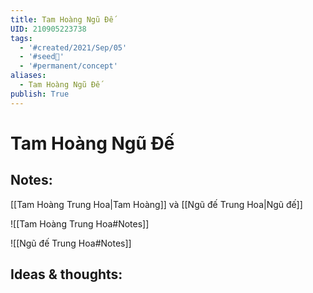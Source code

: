 ```yaml
---
title: Tam Hoàng Ngũ Đế
UID: 210905223738
tags:
  - '#created/2021/Sep/05'
  - '#seed🥜'
  - '#permanent/concept'
aliases:
  - Tam Hoàng Ngũ Đế
publish: True
---
```

# Tam Hoàng Ngũ Đế

## Notes:
[[Tam Hoàng Trung Hoa|Tam Hoàng]] và [[Ngũ đế Trung Hoa|Ngũ đế]]

![[Tam Hoàng Trung Hoa#Notes]]

![[Ngũ đế Trung Hoa#Notes]]

## Ideas & thoughts:
